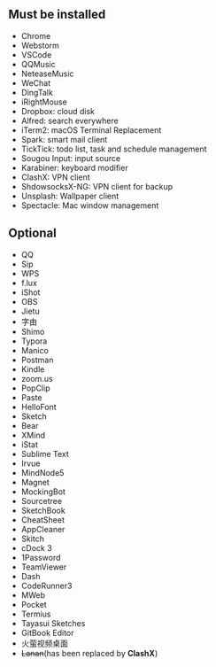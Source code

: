 ## Must be installed

- Chrome
- Webstorm
- VSCode
- QQMusic
- NeteaseMusic
- WeChat
- DingTalk
- iRightMouse
- Dropbox: cloud disk
- Alfred: search everywhere
- iTerm2: macOS Terminal Replacement
- Spark: smart mail client
- TickTick: todo list, task and schedule management
- Sougou Input: input source
- Karabiner: keyboard modifier
- ClashX: VPN client
- ShdowsocksX-NG: VPN client for backup
- Unsplash: Wallpaper client
- Spectacle: Mac window management

## Optional

- QQ
- Sip
- WPS
- f.lux
- iShot
- OBS
- Jietu
- 字由
- Shimo
- Typora
- Manico
- Postman
- Kindle
- zoom.us
- PopClip
- Paste
- HelloFont
- Sketch
- Bear
- XMind
- iStat
- Sublime Text
- Irvue
- MindNode5
- Magnet
- MockingBot
- Sourcetree
- SketchBook
- CheatSheet
- AppCleaner
- Skitch
- cDock 3
- 1Password
- TeamViewer
- Dash
- CodeRunner3
- MWeb
- Pocket
- Termius
- Tayasui Sketches
- GitBook Editor
- 火萤视频桌面
- ~~Lanan~~(has been replaced by **ClashX**)
